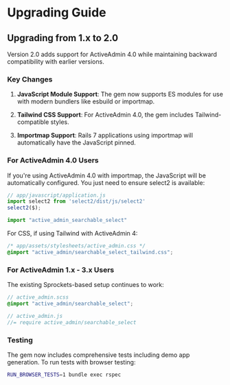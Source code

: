 # Upgrading Guide

## Upgrading from 1.x to 2.0

Version 2.0 adds support for ActiveAdmin 4.0 while maintaining backward compatibility with earlier versions.

### Key Changes

1. **JavaScript Module Support**: The gem now supports ES modules for use with modern bundlers like esbuild or importmap.

2. **Tailwind CSS Support**: For ActiveAdmin 4.0, the gem includes Tailwind-compatible styles.

3. **Importmap Support**: Rails 7 applications using importmap will automatically have the JavaScript pinned.

### For ActiveAdmin 4.0 Users

If you're using ActiveAdmin 4.0 with importmap, the JavaScript will be automatically configured. You just need to ensure select2 is available:

```javascript
// app/javascript/application.js
import select2 from 'select2/dist/js/select2'
select2($);

import "active_admin_searchable_select"
```

For CSS, if using Tailwind with ActiveAdmin 4:

```css
/* app/assets/stylesheets/active_admin.css */
@import "active_admin/searchable_select_tailwind.css";
```

### For ActiveAdmin 1.x - 3.x Users

The existing Sprockets-based setup continues to work:

```scss
// active_admin.scss
@import "active_admin/searchable_select";
```

```javascript
// active_admin.js
//= require active_admin/searchable_select
```

### Testing

The gem now includes comprehensive tests including demo app generation. To run tests with browser testing:

```bash
RUN_BROWSER_TESTS=1 bundle exec rspec
```